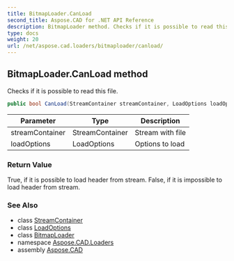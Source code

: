 ```yaml
---
title: BitmapLoader.CanLoad
second_title: Aspose.CAD for .NET API Reference
description: BitmapLoader method. Checks if it is possible to read this file
type: docs
weight: 20
url: /net/aspose.cad.loaders/bitmaploader/canload/
---
```

## BitmapLoader.CanLoad method

Checks if it is possible to read this file.

```csharp
public bool CanLoad(StreamContainer streamContainer, LoadOptions loadOptions)
```

| Parameter | Type | Description |
| --- | --- | --- |
| streamContainer | StreamContainer | Stream with file |
| loadOptions | LoadOptions | Options to load |

### Return Value

True, if it is possible to load header from stream. False, if it is impossible to load header from stream.

### See Also

* class [StreamContainer](../../../aspose.cad/streamcontainer/)
* class [LoadOptions](../../../aspose.cad/loadoptions/)
* class [BitmapLoader](../)
* namespace [Aspose.CAD.Loaders](../../bitmaploader/)
* assembly [Aspose.CAD](../../../)


